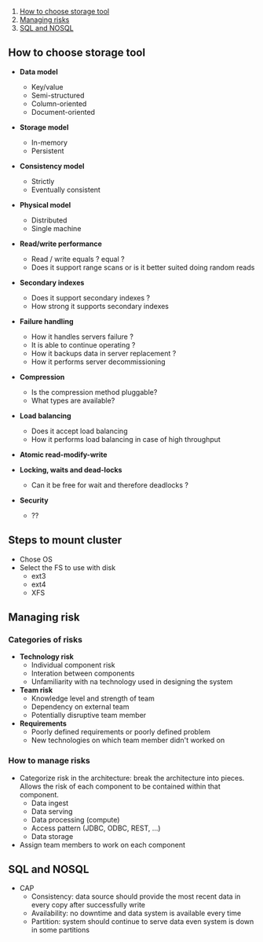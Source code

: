 
1. [How to choose storage tool](#storage)
2. [Managing risks](#risks)
3. [SQL and NOSQL](#sqlandNosql)

## How to choose storage tool

- **Data model**
    - Key/value
    - Semi-structured
    - Column-oriented
    - Document-oriented
- **Storage model**
    - In-memory 
    - Persistent
- **Consistency model**
    - Strictly
    - Eventually consistent
- **Physical model**    
    - Distributed
    - Single machine
- **Read/write performance**
    - Read / write equals ?  equal ?
    - Does it support range scans or is it better suited doing random reads
- **Secondary indexes**
    - Does it support secondary indexes ?
    - How strong it supports secondary indexes

- **Failure handling**
    - How it handles servers failure ?
    - It is able to continue operating ?
    - How it backups data in server replacement ? 
    - How it performs server decommissioning
    
- **Compression**
    - Is the compression method pluggable? 
    - What types are available?

- **Load balancing**
    - Does it accept load balancing 
    - How it performs load balancing in case of high throughput
- **Atomic read-modify-write**

- **Locking, waits and dead-locks**
  - Can it be free for wait and therefore deadlocks ?
- **Security**
    - ??  
  
## Steps to mount cluster
- Chose OS
- Select the FS to use with disk
	- ext3
	- ext4
	- XFS

## Managing risk

### Categories of risks

- **Technology risk**
    - Individual component risk 
    - Interation between components 
    - Unfamiliarity with na technology used in designing the system
- **Team risk** 
    - Knowledge level and strength of team
    - Dependency on external team
    - Potentially disruptive team member  
- **Requirements**
   - Poorly defined requirements or poorly defined problem
   - New technologies on which team member didn't worked on

### How to manage risks  

- Categorize risk in the architecture: break the architecture into pieces. Allows the risk of each component to be contained within that component.
   - Data ingest
   - Data serving 
   - Data processing (compute)
   - Access pattern (JDBC, ODBC, REST, ...)
   - Data storage 
- Assign team members to work on each component

## SQL and NOSQL

- CAP
  - Consistency: data source should provide the most recent data in every copy after successfully write 
  - Availability: no downtime and data system is available every time
  - Partition: system should continue to serve data even system is down in some partitions